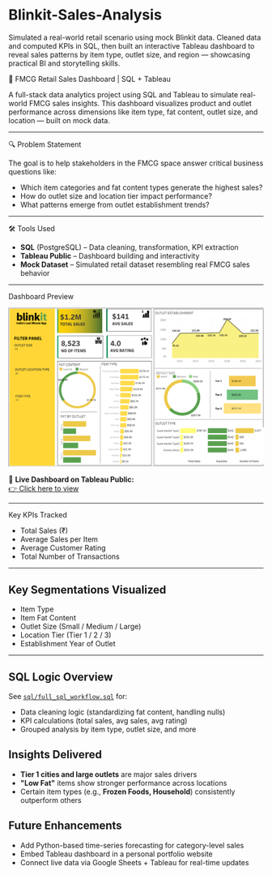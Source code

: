 # Blinkit-Sales-Analysis
Simulated a real-world retail scenario using mock Blinkit data. Cleaned data and computed KPIs in SQL, then built an interactive Tableau dashboard to reveal sales patterns by item type, outlet size, and region — showcasing practical BI and storytelling skills.


 🛒 FMCG Retail Sales Dashboard | SQL + Tableau

A full-stack data analytics project using SQL and Tableau to simulate real-world FMCG sales insights. This dashboard visualizes product and outlet performance across dimensions like item type, fat content, outlet size, and location — built on mock data.

---

 🔍 Problem Statement

The goal is to help stakeholders in the FMCG space answer critical business questions like:
- Which item categories and fat content types generate the highest sales?
- How do outlet size and location tier impact performance?
- What patterns emerge from outlet establishment trends?

---

 🛠 Tools Used

- **SQL** (PostgreSQL) – Data cleaning, transformation, KPI extraction
- **Tableau Public** – Dashboard building and interactivity
- **Mock Dataset** – Simulated retail dataset resembling real FMCG sales behavior

---

  Dashboard Preview

![Dashboard Preview](Dashboard_1.png)

🔗 **Live Dashboard on Tableau Public:**  
[👉 Click here to view](https://public.tableau.com/views/Blinkit_data_analysis_public/Dashboard1?:language=en-US&:sid=&:redirect=auth&:display_count=n&:origin=viz_share_link)

---

  Key KPIs Tracked

- Total Sales (₹)
- Average Sales per Item
- Average Customer Rating
- Total Number of Transactions

---

##  Key Segmentations Visualized

- Item Type
- Item Fat Content
- Outlet Size (Small / Medium / Large)
- Location Tier (Tier 1 / 2 / 3)
- Establishment Year of Outlet

---

## SQL Logic Overview

See [`sql/full_sql_workflow.sql`](Blinkit_full_sql_workflow.sql) for:
- Data cleaning logic (standardizing fat content, handling nulls)
- KPI calculations (total sales, avg sales, avg rating)
- Grouped analysis by item type, outlet size, and more

## Insights Delivered

- **Tier 1 cities and large outlets** are major sales drivers
- **"Low Fat"** items show stronger performance across locations
- Certain item types (e.g., **Frozen Foods, Household**) consistently outperform others

## Future Enhancements

- Add Python-based time-series forecasting for category-level sales
- Embed Tableau dashboard in a personal portfolio website
- Connect live data via Google Sheets + Tableau for real-time updates

